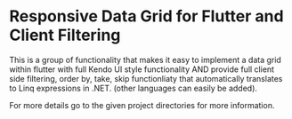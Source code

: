# Responsive Data Grid for Flutter and Client Filtering

This is a group of functionality that makes it easy to implement a data grid within flutter with full Kendo UI style functionality AND provide full client side filtering, order by, take, skip functionliaty that automatically translates to Linq expressions in .NET. (other languages can easily be added).

For more details go to the given project directories for more information.
